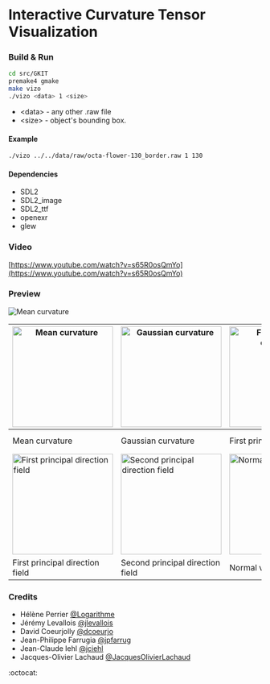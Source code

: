 # Interactive Curvature Tensor Visualization

### Build & Run

```sh
cd src/GKIT
premake4 gmake
make vizo
./vizo <data> 1 <size>
```
* \<data\> - any other .raw file
* \<size\> - object's bounding box.

#### Example

```sh
./vizo ../../data/raw/octa-flower-130_border.raw 1 130
```

#### Dependencies

* SDL2
* SDL2_image
* SDL2_ttf
* openexr
* glew

### Video

[https://www.youtube.com/watch?v=s65R0osQmYo](https://www.youtube.com/watch?v=s65R0osQmYo)

### Preview

<img src="http://i.imgur.com/m72QeV9.gif" alt="Mean curvature" />

<img src="https://raw.github.com/dcoeurjo/ICTV/master/latex/figs/EG_dragon_mean.png" alt="Mean curvature" style="width: 200px;"/> | <img src="https://raw.github.com/dcoeurjo/ICTV/master/latex/figs/EG_dragon_gaussian.png" alt="Gaussian curvature" style="width: 200px;"/> | <img src="https://raw.github.com/dcoeurjo/ICTV/master/latex/figs/EG_dragon_k1.png" alt="First principal curvature" style="width: 200px;"/> | <img src="https://raw.github.com/dcoeurjo/ICTV/master/latex/figs/EG_dragon_k2.png" alt="Second principal curvature" style="width: 200px;"/>
------------ | ------------- | ------------- | ------------- 
Mean curvature | Gaussian curvature | First principal curvature | Second principal curvature
<img src="https://raw.github.com/dcoeurjo/ICTV/master/latex/figs/EG_dragon_dir_min.png" alt="First principal direction field" style="width: 200px;"/> | <img src="https://raw.github.com/dcoeurjo/ICTV/master/latex/figs/EG_dragon_dir_max.png" alt="Second principal direction field" style="width: 200px;"/> | <img src="https://raw.github.com/dcoeurjo/ICTV/master/latex/figs/EG_dragon_normal.png" alt="Normal vector field" style="width: 200px;"/> | 
First principal direction field | Second principal direction field | Normal vector field | 

### Credits

*	Hélène Perrier [@Logarithme](https://github.com/Logarithme)
*	Jérémy Levallois [@jlevallois](https://github.com/jlevallois)
*	David Coeurjolly [@dcoeurjo](https://github.com/dcoeurjo)
*	Jean-Philippe Farrugia [@jpfarrug](https://github.com/jpfarrug)
*	Jean-Claude Iehl [@jciehl](https://github.com/jciehl)
*	Jacques-Olivier Lachaud [@JacquesOlivierLachaud](https://github.com/JacquesOlivierLachaud)


:octocat:


